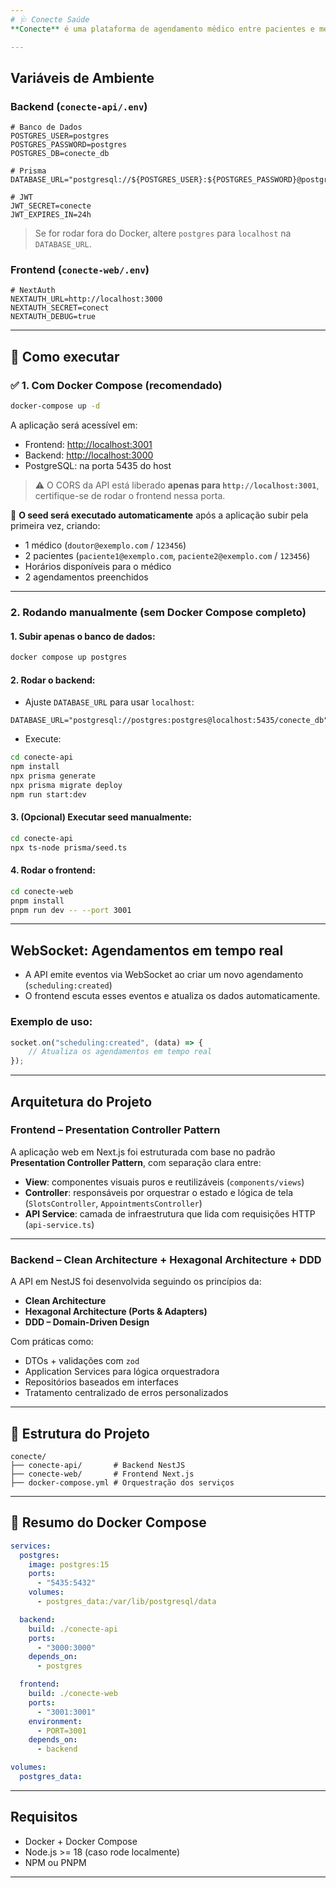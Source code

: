 ```yaml
---
# 🩺 Conecte Saúde
**Conecte** é uma plataforma de agendamento médico entre pacientes e médicos, com autenticação, gerenciamento de horários em tempo real via WebSocket. Algumas funcionalidades estão mockadas, porém nenhuma que atrapalhe o fluxo principal de agendamento.

---
```


## Variáveis de Ambiente

### Backend (`conecte-api/.env`)

```env
# Banco de Dados
POSTGRES_USER=postgres
POSTGRES_PASSWORD=postgres
POSTGRES_DB=conecte_db

# Prisma
DATABASE_URL="postgresql://${POSTGRES_USER}:${POSTGRES_PASSWORD}@postgres:5432/${POSTGRES_DB}"

# JWT
JWT_SECRET=conecte
JWT_EXPIRES_IN=24h
```

> Se for rodar fora do Docker, altere `postgres` para `localhost` na `DATABASE_URL`.

### Frontend (`conecte-web/.env`)

```env
# NextAuth
NEXTAUTH_URL=http://localhost:3000
NEXTAUTH_SECRET=conect
NEXTAUTH_DEBUG=true
```

---

## 🚀 Como executar

### ✅ 1. Com Docker Compose (recomendado)

```bash
docker-compose up -d
```

A aplicação será acessível em:

- Frontend: [http://localhost:3001](http://localhost:3001)
- Backend: [http://localhost:3000](http://localhost:3000)
- PostgreSQL: na porta 5435 do host

> ⚠️ O CORS da API está liberado **apenas para `http://localhost:3001`**, certifique-se de rodar o frontend nessa porta.

📌 **O seed será executado automaticamente** após a aplicação subir pela primeira vez, criando:

- 1 médico (`doutor@exemplo.com` / `123456`)
- 2 pacientes (`paciente1@exemplo.com`, `paciente2@exemplo.com` / `123456`)
- Horários disponíveis para o médico
- 2 agendamentos preenchidos

---

### 2. Rodando manualmente (sem Docker Compose completo)

#### 1. Subir apenas o banco de dados:

```bash
docker compose up postgres
```

#### 2. Rodar o backend:

- Ajuste `DATABASE_URL` para usar `localhost`:

```env
DATABASE_URL="postgresql://postgres:postgres@localhost:5435/conecte_db"
```

- Execute:

```bash
cd conecte-api
npm install
npx prisma generate
npx prisma migrate deploy
npm run start:dev
```

#### 3. (Opcional) Executar seed manualmente:

```bash
cd conecte-api
npx ts-node prisma/seed.ts
```

#### 4. Rodar o frontend:

```bash
cd conecte-web
pnpm install
pnpm run dev -- --port 3001
```

---

## WebSocket: Agendamentos em tempo real

- A API emite eventos via WebSocket ao criar um novo agendamento (`scheduling:created`)
- O frontend escuta esses eventos e atualiza os dados automaticamente.

### Exemplo de uso:

```ts
socket.on("scheduling:created", (data) => {
	// Atualiza os agendamentos em tempo real
});
```

---

## Arquitetura do Projeto

### Frontend – **Presentation Controller Pattern**

A aplicação web em Next.js foi estruturada com base no padrão **Presentation Controller Pattern**, com separação clara entre:

- **View**: componentes visuais puros e reutilizáveis (`components/views`)
- **Controller**: responsáveis por orquestrar o estado e lógica de tela (`SlotsController`, `AppointmentsController`)
- **API Service**: camada de infraestrutura que lida com requisições HTTP (`api-service.ts`)

---

### Backend – **Clean Architecture + Hexagonal Architecture + DDD**

A API em NestJS foi desenvolvida seguindo os princípios da:

- **Clean Architecture**
- **Hexagonal Architecture (Ports & Adapters)**
- **DDD – Domain-Driven Design**

Com práticas como:

- DTOs + validações com `zod`
- Application Services para lógica orquestradora
- Repositórios baseados em interfaces
- Tratamento centralizado de erros personalizados

---

## 📂 Estrutura do Projeto

```
conecte/
├── conecte-api/       # Backend NestJS
├── conecte-web/       # Frontend Next.js
├── docker-compose.yml # Orquestração dos serviços
```

---

## 🐳 Resumo do Docker Compose

```yaml
services:
  postgres:
    image: postgres:15
    ports:
      - "5435:5432"
    volumes:
      - postgres_data:/var/lib/postgresql/data

  backend:
    build: ./conecte-api
    ports:
      - "3000:3000"
    depends_on:
      - postgres

  frontend:
    build: ./conecte-web
    ports:
      - "3001:3001"
    environment:
      - PORT=3001
    depends_on:
      - backend

volumes:
  postgres_data:
```

---

## Requisitos

- Docker + Docker Compose
- Node.js >= 18 (caso rode localmente)
- NPM ou PNPM

---
